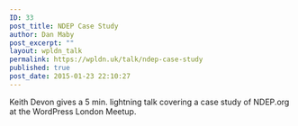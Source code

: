 ```yaml
---
ID: 33
post_title: NDEP Case Study
author: Dan Maby
post_excerpt: ""
layout: wpldn_talk
permalink: https://wpldn.uk/talk/ndep-case-study
published: true
post_date: 2015-01-23 22:10:27
---
```

Keith Devon gives a 5 min. lightning talk covering a case study of NDEP.org at the WordPress London Meetup.